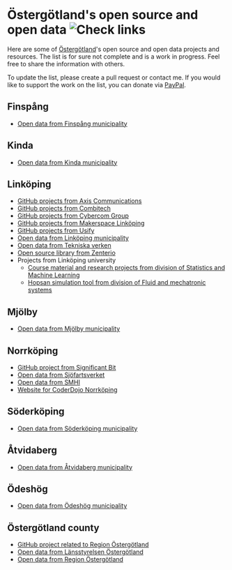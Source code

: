 Östergötland's open source and open data ![Check links](https://github.com/theold190/open-ostergotland/workflows/Check%20links/badge.svg?event=schedule)
========================================

Here are some of [Östergötland](https://en.wikipedia.org/wiki/%C3%96sterg%C3%B6tland)'s open source and open data projects and resources. The list is for sure not complete and is a work in progress. Feel free to share the information with others.

To update the list, please create a pull request or contact me. If you would like to support the work on the list, you can donate via [PayPal](https://www.paypal.me/olegkrasnukhin).

Finspång
---------------------
* [Open data from Finspång municipality](https://www.finspang.se/psidata/)

Kinda
------------------
* [Open data from Kinda municipality](https://www.kinda.se/psidata)

Linköping
----------------------
* [GitHub projects from Axis Communications](https://github.com/AxisCommunications)
* [GitHub projects from Combitech](https://github.com/Combitech)
* [GitHub projects from Cybercom Group](https://github.com/cybercomgroup)
* [GitHub projects from Makerspace Linköping](https://github.com/makerslink)
* [GitHub projects from Usify](https://github.com/Usify)
* [Open data from Linköping municipality](https://www.linkoping.se/open/)
* [Open data from Tekniska verken](https://www.tekniskaverken.se/om-oss/innovation/opendata/)
* [Open source library from Zenterio](https://github.com/Zenterio)
* Projects from Linköping university
  * [Course material and research projects from division of Statistics and Machine Learning](https://github.com/STIMALiU)
  * [Hopsan simulation tool from division of Fluid and mechatronic systems](https://github.com/Hopsan/hopsan)

Mjölby
------------------
* [Open data from Mjölby municipality](https://www.mjolby.se//psidata)

Norrköping
-----------------------
* [GitHub project from Significant Bit](https://github.com/significantbit)
* [Open data from Sjöfartsverket](http://www.sjofartsverket.se/psidata)
* [Open data from SMHI](https://www.smhi.se/data/oppna-data)
* [Website for CoderDojo Norrköping](https://github.com/CoderDojoNKPG/CoderDojoNKPG)

Söderköping
------------------
* [Open data from Söderköping municipality](https://www.soderkoping.se/oppna-data/)

Åtvidaberg
-----------------------
* [Open data from Åtvidaberg municipality](https://www.atvidaberg.se/kommun-och-politik/kommunfakta/oppna-data)

Ödeshög
------------------
* [Open data from Ödeshög municipality](https://www.odeshog.se/kommunpolitik/kvalitetochstatistik/oppnadata.4.2c80a5d6168dd17255c594d.html)

Östergötland county
-------------------
* [GitHub project related to Region Östergötland](https://github.com/regionostergotland)
* [Open data from Länsstyrelsen Östergötland](https://www.lansstyrelsen.se/ostergotland/om-oss/om-lansstyrelsen-i-ostergotlands-lan/oppna-data.html)
* [Open data from Region Östergötland](https://www.regionostergotland.se/Regional-utveckling/Analys-och-statistik/Oppna-data/)
